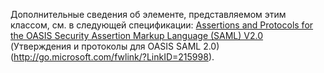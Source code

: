 Дополнительные сведения об элементе, представляемом этим классом, см. в следующей спецификации: [Assertions and Protocols for the OASIS Security Assertion Markup Language (SAML) V2.0](http://go.microsoft.com/fwlink/?LinkID=215998) (Утверждения и протоколы для OASIS SAML 2.0) (http://go.microsoft.com/fwlink/?LinkID=215998).